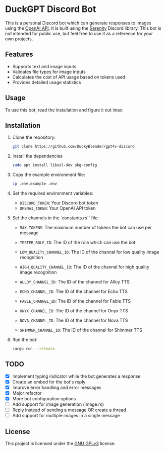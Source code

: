 # DuckGPT Discord Bot

This is a personal Discord bot which can generate responses to images using the [OpenAI API](https://openai.com/). It is built using the [Serenity](https://github.com/serenity-rs/serenity) Discord library. This bot is not intended for public use, but feel free to use it as a reference for your own projects.

## Features

- Supports text and image inputs
- Validates file types for image inputs
- Calculates the cost of API usage based on tokens used
- Provides detailed usage statistics

## Usage

To use this bot, read the installation and figure it out lmao

## Installation

1. Clone the repository:

   ```bash
   git clone https://github.com/DuckyBlender/gpt4v-discord
   ```

2. Install the dependencies

   ```bash
   sudo apt install libssl-dev pkg-config
   ```

3. Copy the example environment file:

   ```bash
   cp .env.example .env
   ```

4. Set the required environment variables:

   - `DISCORD_TOKEN`: Your Discord bot token
   - `OPENAI_TOKEN`: Your OpenAI API token

5. Set the channels in the `constants.rs`` file:

   - `MAX_TOKENS`: The maximum number of tokens the bot can use per message
   - `TESTER_ROLE_ID`: The ID of the role which can use the bot

   - `LOW_QUALITY_CHANNEL_ID`: The ID of the channel for low quality image recognition
   - `HIGH_QUALITY_CHANNEL_ID`: The ID of the channel for high quality image recognition

   - `ALLOY_CHANNEL_ID`: The ID of the channel for Alloy TTS
   - `ECHO_CHANNEL_ID`: The ID of the channel for Echo TTS
   - `FABLE_CHANNEL_ID`: The ID of the channel for Fable TTS
   - `ONYX_CHANNEL_ID`: The ID of the channel for Onyx TTS
   - `NOVA_CHANNEL_ID`: The ID of the channel for Nova TTS
   - `SHIMMER_CHANNEL_ID`: The ID of the channel for Shimmer TTS

6. Run the bot:

   ```bash
   cargo run --release
   ```

## TODO

- [x] Implement typing indicator while the bot generates a response
- [x] Create an embed for the bot's reply
- [x] Improve error handling and error messages
- [x] Major refactor
- [x] More bot configuration options
- [ ] Add support for image generation (image.rs)
- [ ] Reply instead of sending a message OR create a thread
- [ ] Add support for multiple images in a single message

## License

This project is licensed under the [GNU GPLv3](https://choosealicense.com/licenses/gpl-3.0/) license.
